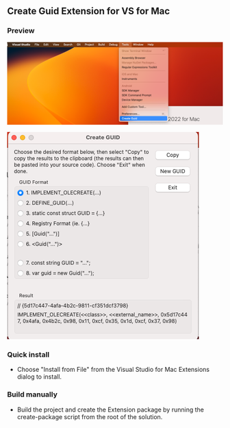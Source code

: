 ## Create Guid Extension for VS for Mac

### Preview
![Tools Menu](/Images/1.png)

![Create GUID Dialog](/Images/2.png)

### Quick install
- Choose "Install from File" from the Visual Studio for Mac Extensions dialog to install.

### Build manually
- Build the project and create the Extension package by running the create-package script from the root of the solution.

